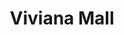 ---
title: "Viviana Mall"
url: /thane/viviana-mall-eastern-express-highway/
shop: Einkaufszentrum
---